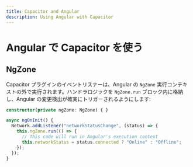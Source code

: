 ```yaml
---
title: Capacitor and Angular
description: Using Angular with Capacitor
---
```


# Angular で Capacitor を使う

## NgZone

Capacitor プラグインのイベントリスナーは、Angular の `NgZone` 実行コンテキストの外で実行されます。ハンドラロジックを `NgZone.run` ブロック内に格納し、Angular の変更検出が確実にトリガーされるようにします:

```typescript
constructor(private ngZone: NgZone) { }

async ngOnInit() {
  Network.addListener("networkStatusChange", (status) => {
    this.ngZone.run(() => {
      // This code will run in Angular's execution context
      this.networkStatus = status.connected ? "Online" : "Offline";
    });
  });
}
```
